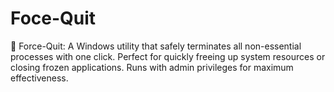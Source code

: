 # Foce-Quit
🔴 Force-Quit: A Windows utility that safely terminates all non-essential processes with one click. Perfect for quickly freeing up system resources or closing frozen applications. Runs with admin privileges for maximum effectiveness.
